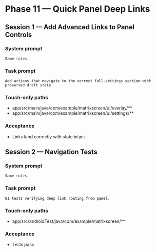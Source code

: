 # Phase 11 — Quick Panel Deep Links

## Session 1 — Add Advanced Links to Panel Controls

### System prompt

```
Same rules.
```

### Task prompt

```
Add actions that navigate to the correct full-settings section with preserved draft state.
```

### Touch-only paths

- app/src/main/java/com/example/matrixscreen/ui/overlay/**
- app/src/main/java/com/example/matrixscreen/ui/settings/**

### Acceptance

- Links land correctly with state intact

## Session 2 — Navigation Tests

### System prompt

```
Same rules.
```

### Task prompt

```
UI tests verifying deep link routing from panel.
```

### Touch-only paths

- app/src/androidTest/java/com/example/matrixscreen/**

### Acceptance

- Tests pass
